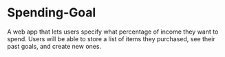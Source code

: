 # Spending-Goal
A web app that lets users specify what percentage of income they want to spend. Users will be able to store a list of items they purchased, see their past goals, and create new ones.


